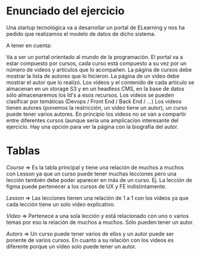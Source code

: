 # Enunciado del ejercicio

Una startup tecnológica va a desarrollar un portal de ELearning y nos ha pedido que realizamos el modelo de datos de dicho sistema.

A tener en cuenta:

Va a ser un portal orientado al mundo de la programación.
El portal va a estar compuesto por cursos, cada curso está compuesto a su vez por un número de videos y artículos que lo acompañen.
La página de cursos debe mostrar la lista de autores que lo hicieron.
La página de un video debe mostrar el autor que lo realizó.
Los videos y el contenido de cada artículo se almacenan en un storage S3 y en un headless CMS, en la base de datos sólo almacenaremos los Id's a esos recursos.
Los videos se pueden clasificar por temáticas (Devops / Front End / Back End / ...)
Los videos tienen autores (ponemos la restricción, un video tiene un autor), un curso puede tener varios autores.
En principio los vídeos no se van a compartir entre diferentes cursos (aunque sería una amplicacíon interesante del ejercicio.
Hay una opción para ver la página con la biografía del autor.

# Tablas

_Course_ => Es la tabla principal y tiene una relación de muchos a muchos con Lesson ya que un curso puede tener muchas lecciones pero una lección también debe poder aparecer en más de un curso. Ej. La lección de figma puede pertenecer a los cursos de UX y FE indistintamente.

_Lesson_ => Las lecciones tienen una relación de 1 a 1 con los vídeos ya que cada lección tiene un solo vídeo explicativo.

_Video_ => Pertenece a una sola lección y está relacionado con uno o varios temas por eso la relación de muchos a muchos. Sólo pueden tener un autor.

_Autors_ => Un curso puede tener varios de ellos y un autor puede ser ponente de varios cursos. En cuanto a su relación con los vídeos es diferente porque un vídeo solo puede tener un autor.
